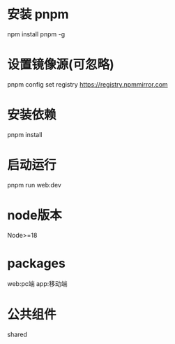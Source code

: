 # 安装 pnpm
npm install pnpm -g

# 设置镜像源(可忽略)
pnpm config set registry https://registry.npmmirror.com

# 安装依赖
pnpm install

# 启动运行
pnpm run web:dev

# node版本
Node>=18

# packages
 web:pc端
 app:移动端

# 公共组件
shared
 